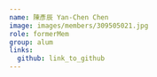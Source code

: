 ```yaml
---
name: 陳彥辰 Yan-Chen Chen 
image: images/members/309505021.jpg 
role: formerMem
group: alum
links:
  github: link_to_github 
---
```

